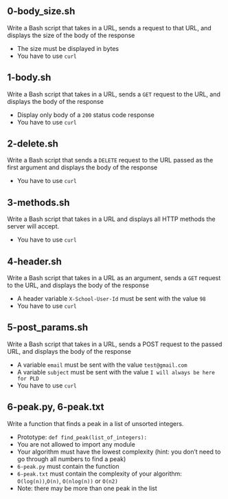 ## 0-body_size.sh
Write a Bash script that takes in a URL, sends a request to that URL, and displays the size of the body of the response

- The size must be displayed in bytes
- You have to use `curl`

## 1-body.sh
Write a Bash script that takes in a URL, sends a `GET` request to the URL, and displays the body of the response

- Display only body of a `200` status code response
- You have to use `curl`

## 2-delete.sh
Write a Bash script that sends a `DELETE` request to the URL passed as the first argument and displays the body of the response

- You have to use `curl`

## 3-methods.sh
Write a Bash script that takes in a URL and displays all HTTP methods the server will accept.

- You have to use `curl`

## 4-header.sh
Write a Bash script that takes in a URL as an argument, sends a `GET` request to the URL, and displays the body of the response

- A header variable `X-School-User-Id` must be sent with the value `98`
- You have to use `curl`

## 5-post_params.sh
Write a Bash script that takes in a URL, sends a POST request to the passed URL, and displays the body of the response

- A variable `email` must be sent with the value `test@gmail.com`
- A variable `subject` must be sent with the value `I will always be here for PLD`
- You have to use `curl`

## 6-peak.py, 6-peak.txt
Write a function that finds a peak in a list of unsorted integers.

- Prototype: `def find_peak(list_of_integers):`
- You are not allowed to import any module
- Your algorithm must have the lowest complexity (hint: you don’t need to go through all numbers to find a peak)
- `6-peak.py` must contain the function
- `6-peak.txt` must contain the complexity of your algorithm: `O(log(n))`,`O(n)`, `O(nlog(n))` or `O(n2)`
- Note: there may be more than one peak in the list
